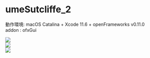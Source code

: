 # umeSutcliffe_2

動作環境: macOS Catalina + Xcode 11.6 + openFrameworks v0.11.0  
addon : ofxGui  

![](https://github.com/yuyurigi/umeSutcliffe_anime_2/blob/master/スクリーンショット%202020-08-30%2012.41.30.png)  
![](https://github.com/yuyurigi/umeSutcliffe_anime_2/blob/master/スクリーンショット%202020-08-30%2012.43.10.png)  
![](https://github.com/yuyurigi/umeSutcliffe_anime_2/blob/master/スクリーンショット%202020-08-30%2012.40.15.png)
